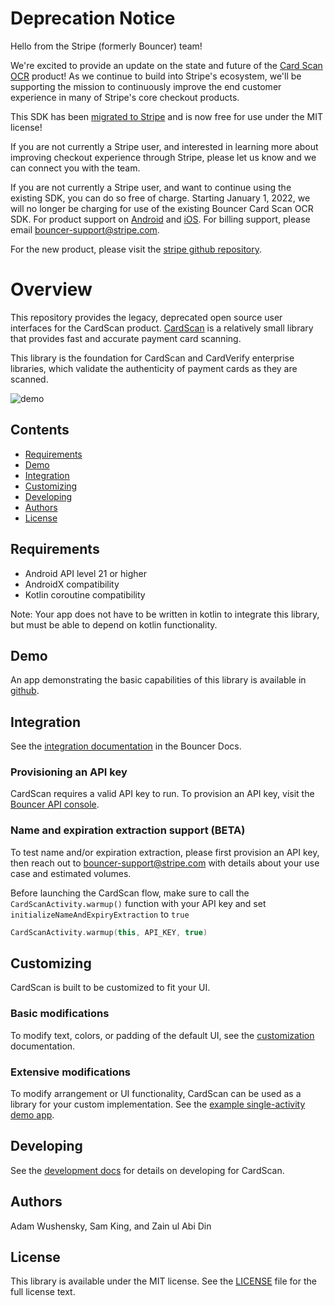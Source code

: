 # Deprecation Notice
Hello from the Stripe (formerly Bouncer) team!

We're excited to provide an update on the state and future of the [Card Scan OCR](https://github.com/stripe/stripe-android/tree/master/stripecardscan) product! As we continue to build into Stripe's ecosystem, we'll be supporting the mission to continuously improve the end customer experience in many of Stripe's core checkout products.

This SDK has been [migrated to Stripe](https://github.com/stripe/stripe-android/tree/master/stripecardscan) and is now free for use under the MIT license!

If you are not currently a Stripe user, and interested in learning more about improving checkout experience through Stripe, please let us know and we can connect you with the team.

If you are not currently a Stripe user, and want to continue using the existing SDK, you can do so free of charge. Starting January 1, 2022, we will no longer be charging for use of the existing Bouncer Card Scan OCR SDK. For product support on [Android](https://github.com/stripe/stripe-android/issues) and [iOS](https://github.com/stripe/stripe-ios/issues). For billing support, please email [bouncer-support@stripe.com](mailto:bouncer-support@stripe.com).

For the new product, please visit the [stripe github repository](https://github.com/stripe/stripe-android/tree/master/stripecardscan).

# Overview
This repository provides the legacy, deprecated open source user interfaces for the CardScan product. [CardScan](https://cardscan.io/) is a relatively small library that provides fast and accurate payment card scanning.

This library is the foundation for CardScan and CardVerify enterprise libraries, which validate the authenticity of payment cards as they are scanned.

![demo](../docs/images/demo.gif)

## Contents
* [Requirements](#requirements)
* [Demo](#demo)
* [Integration](#integration)
* [Customizing](#customizing)
* [Developing](#developing)
* [Authors](#authors)
* [License](#license)

## Requirements
* Android API level 21 or higher
* AndroidX compatibility
* Kotlin coroutine compatibility

Note: Your app does not have to be written in kotlin to integrate this library, but must be able to depend on kotlin functionality.

## Demo
An app demonstrating the basic capabilities of this library is available in [github](https://github.com/getbouncer/cardscan-demo-android).

## Integration
See the [integration documentation](https://docs.getbouncer.com/card-scan/android-integration-guide/android-development-guide) in the Bouncer Docs.

### Provisioning an API key
CardScan requires a valid API key to run. To provision an API key, visit the [Bouncer API console](https://api.getbouncer.com/console).

### Name and expiration extraction support (BETA)
To test name and/or expiration extraction, please first provision an API key, then reach out to [bouncer-support@stripe.com](mailto:bouncer-support@stripe.com) with details about your use case and estimated volumes.

Before launching the CardScan flow, make sure to call the ```CardScanActivity.warmup()``` function with your API key and set ```initializeNameAndExpiryExtraction``` to ```true```

```kotlin
CardScanActivity.warmup(this, API_KEY, true)
```

## Customizing
CardScan is built to be customized to fit your UI.

### Basic modifications
To modify text, colors, or padding of the default UI, see the [customization](https://docs.getbouncer.com/card-scan/android-integration-guide/android-customization-guide) documentation.

### Extensive modifications
To modify arrangement or UI functionality, CardScan can be used as a library for your custom implementation. See the [example single-activity demo app](https://github.com/getbouncer/cardscan-demo-android/blob/master/demo/src/main/java/com/getbouncer/cardscan/demo/SingleActivityDemo.java).

## Developing
See the [development docs](https://docs.getbouncer.com/card-scan/android-integration-guide/android-development-guide) for details on developing for CardScan.

## Authors
Adam Wushensky, Sam King, and Zain ul Abi Din

## License
This library is available under the MIT license. See the [LICENSE](../LICENSE) file for the full license text.
